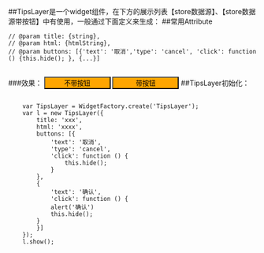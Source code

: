 ##TipsLayer是一个widget组件，在下方的展示列表【store数据源】、【store数据源带按钮】中有使用，一般通过下面定义来生成：
##常用Attribute
<pre>
<code>// @param title: {string},
// @param html: {htmlString},
// @param buttons: [{'text': '取消','type': 'cancel', 'click': function () {this.hide(); }, {...}]
</code>
</pre>
###效果：
    <input type="button" id="store" value="不带按钮" style="background-color:Orange; width:135px; text-align:center" />
    <input type="button" id="storeHasBtn" value="带按钮" style="background-color:Orange; width:135px; text-align:center" />
##TipsLayer初始化：
<pre>
<code>
    var TipsLayer = WidgetFactory.create('TipsLayer');
    var l = new TipsLayer({
        title: 'xxx',
        html: 'xxxx',
        buttons: [{
            'text': '取消',
            'type': 'cancel',
            'click': function () {
                this.hide();
            }
        },
        {
            'text': '确认',
            'click': function () {
            alert('确认')
            this.hide();
        }
        }]
    });
    l.show();
</code>
</pre>